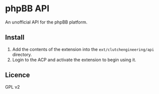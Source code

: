 # phpBB API

An unofficial API for the phpBB platform.

## Install

1. Add the contents of the extension into the `ext/clutchengineering/api` directory.
2. Login to the ACP and activate the extension to begin using it.

## Licence

GPL v2

